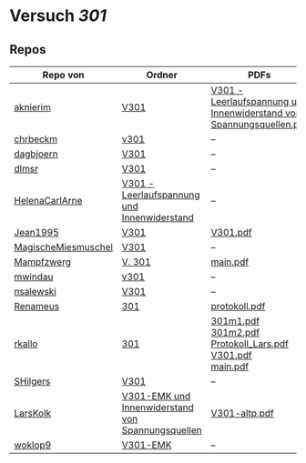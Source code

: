 # Versuch *301*

## Repos

|                     Repo von                     |                                                                                 Ordner                                                                                  |                                                                                                                                                                                                     PDFs                                                                                                                                                                                                      |
|--------------------------------------------------|-------------------------------------------------------------------------------------------------------------------------------------------------------------------------|---------------------------------------------------------------------------------------------------------------------------------------------------------------------------------------------------------------------------------------------------------------------------------------------------------------------------------------------------------------------------------------------------------------|
|[aknierim](../repo/aknierim)                      |[V301](https://github.com/aknierim/AP/tree/master/WiSe/V301)                                                                                                             |[V301 - Leerlaufspannung und Innenwiderstand von Spannungsquellen.pdf](https://github.com/aknierim/AP/blob/master/Protokolle/V301%20-%20Leerlaufspannung%20und%20Innenwiderstand%20von%20Spannungsquellen.pdf)                                                                                                                                                                                                 |
|[chrbeckm](../repo/chrbeckm)                      |[v301](https://github.com/chrbeckm/anfaenger-praktikum/tree/master/v301)                                                                                                 |–                                                                                                                                                                                                                                                                                                                                                                                                              |
|[dagbjoern](../repo/dagbjoern)                    |[V301](https://github.com/dagbjoern/AP-Physik/tree/master/V301)                                                                                                          |–                                                                                                                                                                                                                                                                                                                                                                                                              |
|[dlmsr](../repo/dlmsr)                            |[V301](https://github.com/dlmsr/praktikum/tree/master/V301)                                                                                                              |–                                                                                                                                                                                                                                                                                                                                                                                                              |
|[HelenaCarlArne](../repo/HelenaCarlArne)          |[V301 - Leerlaufspannung und Innenwiderstand](https://github.com/HelenaCarlArne/ProtokolleAP/tree/master/V301%20-%20Leerlaufspannung%20und%20Innenwiderstand)            |–                                                                                                                                                                                                                                                                                                                                                                                                              |
|[Jean1995](../repo/Jean1995)                      |[V301](https://github.com/Jean1995/Praktikum/tree/master/V301)                                                                                                           |[V301.pdf](https://github.com/Jean1995/Praktikum/blob/master/Protokolle_Fertig/V301.pdf)                                                                                                                                                                                                                                                                                                                       |
|[MagischeMiesmuschel](../repo/MagischeMiesmuschel)|[V301](https://github.com/MagischeMiesmuschel/AnfaengerPraktikum/tree/master/V301)                                                                                       |–                                                                                                                                                                                                                                                                                                                                                                                                              |
|[Mampfzwerg](../repo/Mampfzwerg)                  |[V. 301](https://github.com/Mampfzwerg/Praktikum/tree/master/V.%20301)                                                                                                   |[main.pdf](https://github.com/Mampfzwerg/Praktikum/blob/master/V.%20301/latex-template/main.pdf)                                                                                                                                                                                                                                                                                                               |
|[mwindau](../repo/mwindau)                        |[v301](https://github.com/mwindau/praktikum/tree/master/v301)                                                                                                            |–                                                                                                                                                                                                                                                                                                                                                                                                              |
|[nsalewski](../repo/nsalewski)                    |[V301](https://github.com/nsalewski/laboratory/tree/master/V301)                                                                                                         |–                                                                                                                                                                                                                                                                                                                                                                                                              |
|[Renameus](../repo/Renameus)                      |[301](https://github.com/Renameus/PhysikPraktikum1/tree/master/Versuche/301)                                                                                             |[protokoll.pdf](https://github.com/Renameus/PhysikPraktikum1/blob/master/Versuche/301/protokoll.pdf)                                                                                                                                                                                                                                                                                                           |
|[rkallo](../repo/rkallo)                          |[301](https://github.com/rkallo/APWS1718/tree/master/301)                                                                                                                |[301m1.pdf](https://github.com/rkallo/APWS1718/blob/master/301/301m1.pdf)<br/>[301m2.pdf](https://github.com/rkallo/APWS1718/blob/master/301/301m2.pdf)<br/>[Protokoll_Lars.pdf](https://github.com/rkallo/APWS1718/blob/master/301/Protokoll_Lars.pdf)<br/>[V301.pdf](https://github.com/rkallo/APWS1718/blob/master/301/V301.pdf)<br/>[main.pdf](https://github.com/rkallo/APWS1718/blob/master/301/main.pdf)|
|[SHilgers](../repo/SHilgers)                      |[V301](https://github.com/SHilgers/Praktikum2/tree/master/V301)                                                                                                          |–                                                                                                                                                                                                                                                                                                                                                                                                              |
|[LarsKolk](../repo/LarsKolk)                      |[V301-EMK und Innenwiderstand von Spannungsquellen](https://github.com/LarsKolk/Anfaengerpraktikum/tree/master/V301-EMK%20und%20Innenwiderstand%20von%20Spannungsquellen)|[V301-altp.pdf](https://github.com/LarsKolk/Anfaengerpraktikum/blob/master/V301-EMK%20und%20Innenwiderstand%20von%20Spannungsquellen/V301-altp.pdf)                                                                                                                                                                                                                                                            |
|[woklop9](../repo/woklop9)                        |[V301-EMK](https://github.com/woklop9/Anfaengerpraktikum/tree/master/V301-EMK)                                                                                           |–                                                                                                                                                                                                                                                                                                                                                                                                              |
